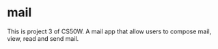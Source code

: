 # mail
This is project 3 of  CS50W. A mail app that allow users to compose mail, view, read and send mail.
